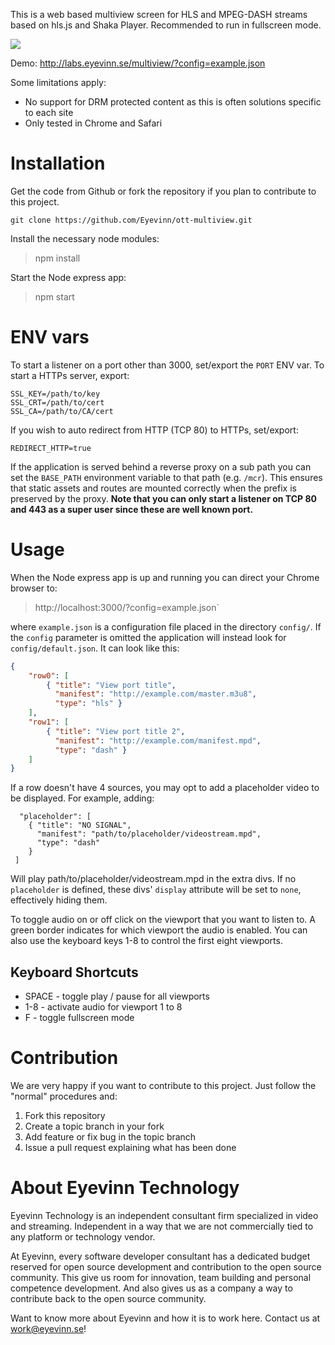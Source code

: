 This is a web based multiview screen for HLS and MPEG-DASH streams based on hls.js and Shaka Player. Recommended to run in fullscreen mode.

![](screenshot.png)

Demo: http://labs.eyevinn.se/multiview/?config=example.json

Some limitations apply:

- No support for DRM protected content as this is often solutions specific to each site
- Only tested in Chrome and Safari

# Installation

Get the code from Github or fork the repository if you plan to contribute to this project.

`git clone https://github.com/Eyevinn/ott-multiview.git`
		
Install the necessary node modules:

> npm install
		
Start the Node express app:

> npm start

# ENV vars

To start a listener on a port other than 3000, set/export the `PORT` ENV var.
To start a HTTPs server, export:
```
SSL_KEY=/path/to/key
SSL_CRT=/path/to/cert
SSL_CA=/path/to/CA/cert
```

If you wish to auto redirect from HTTP (TCP 80) to HTTPs, set/export:
```
REDIRECT_HTTP=true
```
If the application is served behind a reverse proxy on a sub path you can set
the `BASE_PATH` environment variable to that path (e.g. `/mcr`).
This ensures that static assets and routes are mounted correctly when the
prefix is preserved by the proxy.
**Note that you can only start a listener on TCP 80 and 443 as a super user since these are well known port.**

# Usage

When the Node express app is up and running you can direct your Chrome browser to:

> http://localhost:3000/?config=example.json`

where `example.json` is a configuration file placed in the directory `config/`.
If the `config` parameter is omitted the application will instead look for
`config/default.json`.
It can look like this:
```json
{
	"row0": [
		{ "title": "View port title",
		  "manifest": "http://example.com/master.m3u8",
		  "type": "hls" }
	],
	"row1": [
		{ "title": "View port title 2",
		  "manifest": "http://example.com/manifest.mpd",
		  "type": "dash" }
	]
}
```

If a row doesn't have 4 sources, you may opt to add a placeholder video to be displayed.
For example, adding:
```
  "placeholder": [
    { "title": "NO SIGNAL",
      "manifest": "path/to/placeholder/videostream.mpd",
      "type": "dash"
    }
 ]
```
Will play path/to/placeholder/videostream.mpd in the extra divs.
If no `placeholder` is defined, these divs' `display` attribute will be set to `none`, effectively hiding them.

To toggle audio on or off click on the viewport that you want to listen to. A green border indicates for which viewport the audio is enabled. You can also use the keyboard keys 1-8 to control the first eight viewports.

## Keyboard Shortcuts
- SPACE - toggle play / pause for all viewports
- 1-8 - activate audio for viewport 1 to 8
- F - toggle fullscreen mode
		
# Contribution

We are very happy if you want to contribute to this project. Just follow the "normal" procedures and:

1. Fork this repository
2. Create a topic branch in your fork
3. Add feature or fix bug in the topic branch
4. Issue a pull request explaining what has been done

# About Eyevinn Technology

Eyevinn Technology is an independent consultant firm specialized in video and streaming. Independent in a way that we are not commercially tied to any platform or technology vendor.

At Eyevinn, every software developer consultant has a dedicated budget reserved for open source development and contribution to the open source community. This give us room for innovation, team building and personal competence development. And also gives us as a company a way to contribute back to the open source community. 

Want to know more about Eyevinn and how it is to work here. Contact us at work@eyevinn.se!
